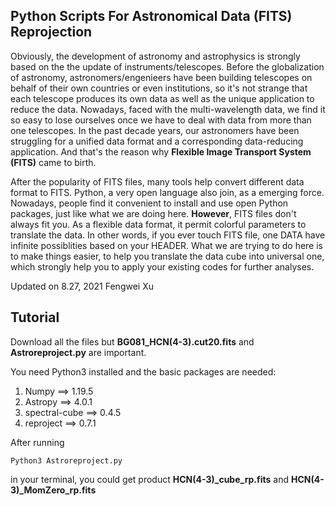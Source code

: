 ## Python Scripts For Astronomical Data (FITS) Reprojection

Obviously, the development of astronomy and astrophysics is strongly based on the the update of instruments/telescopes. Before the globalization of astronomy, astronomers/engenieers have been building telescopes on behalf of their own countries or even institutions, so it's not strange that each telescope produces its own data as well as the unique application to reduce the data. Nowadays, faced with the multi-wavelength data, we find it so easy to lose ourselves once we have to deal with data from more than one telescopes. In the past decade years, our astronomers have been struggling for a unified data format and a corresponding data-reducing application. And that's the reason why **Flexible Image Transport System (FITS)** came to birth.

After the popularity of FITS files, many tools help convert different data format to FITS. Python, a very open language also join, as a emerging force. Nowadays, people find it convenient to install and use open Python packages, just like what we are doing here. **However**, FITS files don't always fit you. As a flexible data format, it permit colorful parameters to translate the data. In other words, if you ever touch FITS file, one DATA have infinite possiblities based on your HEADER. What we are trying to do here is to make things easier, to help you translate the data cube into universal one, which strongly help you to apply your existing codes for further analyses.

Updated on 8.27, 2021
Fengwei Xu

## Tutorial
Download all the files but **BG081_HCN(4-3).cut20.fits** and **Astroreproject.py** are important.

You need Python3 installed and the basic packages are needed:
1. Numpy ==> 1.19.5
2. Astropy ==> 4.0.1
3. spectral-cube ==> 0.4.5
4. reproject ==> 0.7.1

After running
```terminal
Python3 Astroreproject.py
```
in your terminal, you could get product **HCN(4-3)_cube_rp.fits** and **HCN(4-3)_MomZero_rp.fits**
